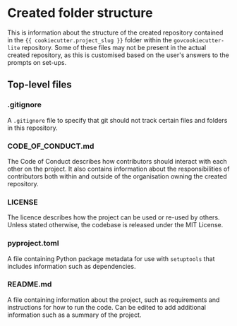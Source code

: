 # Created folder structure

This is information about the structure of the created repository contained
in the `{{ cookiecutter.project_slug }}` folder within the `govcookiecutter-lite` repository.
Some of these files may not be present in the actual created repository, as this is
customised based on the user's answers to the prompts on set-ups.

## Top-level files

### .gitignore

A `.gitignore` file to specify that git should not track certain files and folders in this repository.

### CODE_OF_CONDUCT.md

The Code of Conduct describes how contributors should interact with each other on the project.
It also contains information about the responsibilities of contributors both within and outside
of the organisation owning the created repository.

### LICENSE

The licence describes how the project can be used or re-used by others. Unless stated otherwise, the codebase is released under
the MIT License.

### pyproject.toml

A file containing Python package metadata for use with `setuptools` that includes information such as dependencies.

### README.md

A file containing information about the project, such as requirements and instructions for how to run the code. Can
be edited to add additional information such as a summary of the project.

